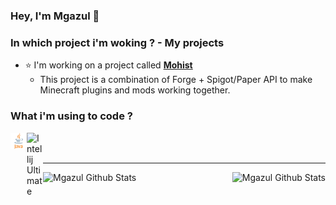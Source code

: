 ### Hey, I'm Mgazul 👋

### In which project i'm woking ? - My projects

- :star: I'm working on a project called [**Mohist**](https://github.com/MohistMC/Mohist) 
  - This project is a combination of Forge + Spigot/Paper API to make Minecraft plugins and mods working together.

### What i'm using to code ?

<img align="left" alt="Java" width="26px" src="https://raw.githubusercontent.com/github/explore/80688e429a7d4ef2fca1e82350fe8e3517d3494d/topics/java/java.png" />
<img align="left" alt="Intellij Ultimate " width="26px" src="https://resources.jetbrains.com/storage/products/intellij-idea/img/meta/intellij-idea_logo_300x300.png" />
<br />
<br />

---

<img align="left" alt="Mgazul Github Stats" src="https://github-readme-stats.vercel.app/api/top-langs/?username=mgazul&show_icons=true&hide_border=true&theme=radical" />
<img align="right" alt="Mgazul Github Stats" src="https://github-readme-stats.vercel.app/api?username=mgazul&show_icons=true&hide_border=true&theme=radical" />
